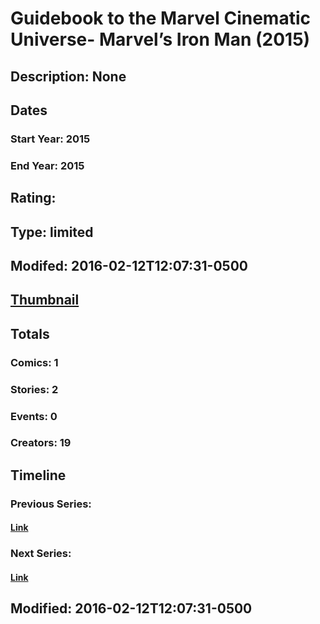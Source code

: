 # Guidebook to the Marvel Cinematic Universe- Marvel’s Iron Man (2015)
## Description: None
## Dates
### Start Year: 2015
### End Year: 2015
## Rating: 
## Type: limited
## Modifed: 2016-02-12T12:07:31-0500
## [Thumbnail](http://i.annihil.us/u/prod/marvel/i/mg/4/00/56267c2f6764c.jpg)
## Totals
### Comics: 1
### Stories: 2
### Events: 0
### Creators: 19
## Timeline
### Previous Series: 
#### [Link]()
### Next Series: 
#### [Link]()
## Modified: 2016-02-12T12:07:31-0500